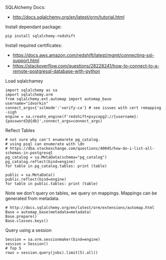 SQLAlchemy Docs: 
   *  http://docs.sqlalchemy.org/en/latest/orm/tutorial.html

Install dependant package:

    pip install sqlalchemy-redshift

Install required certificates:

* https://docs.aws.amazon.com/redshift/latest/mgmt/connecting-ssl-support.html
* https://stackoverflow.com/questions/28228241/how-to-connect-to-a-remote-postgresql-database-with-python

Load sqlalchamey

    import sqlalchemy as sa
    import sqlalchemy.orm
    from sqlalchemy.ext.automap import automap_base
    username="idvorkin"
    connect_args={'sslmode':'verify-ca'} # see issues with cert remapping -sigh
    engine = sa.create_engine(f'redshift+psycopg2://{username}:{password}@{db}',connect_args=connect_args)

Reflect Tables

    # not sure why can't enumarete pg_catalog.
    # using psql can enumerate with \dn
    # https://dba.stackexchange.com/questions/40045/how-do-i-list-all-schemas-in-postgresql
    pg_catalog = sa.MetaData(schema="pg_catalog")
    pg_catalog.reflect(bind=engine)
    for table in pg_catalog.tables: print (table) 

    public = sa.MetaData()
    public.reflect(bind=engine)
    for table in public.tables: print (table) 

Note we don't query on tables, we query on mappings. Mappings can be generated from metadata.

    # http://docs.sqlalchemy.org/en/latest/orm/extensions/automap.html
    Base = automap_base(metadata=metadata)
    Base.prepare()
    Base.classes.keys()

Query using a session

    Session = sa.orm.sessionmaker(bind=engine)
    session = Session()
    # Top 5
    rows = session.query(jobs).limit(5).all()
